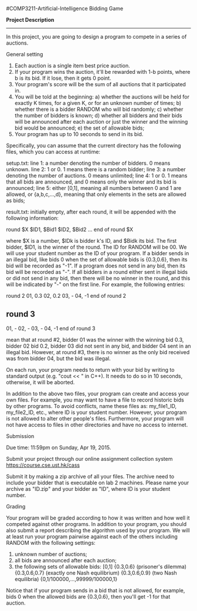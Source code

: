 #COMP3211-Artificial-Intelligence
Bidding Game

**Project Description**
- - - -
In this project, you are going to design a program to compete in a series
of auctions. 

General setting

1. Each auction is a single item best price auction.
2. If your program wins the auction, it'll be rewarded with
   1-b points, where b is its bid. If it lose,
   then it gets 0 point. 
3. Your program's score will be the sum of all auctions that it participated in.
4. You will be told at the beginning:
  a) whether the auctions will be held for exactly K times, for a given K,
     or for an unknown number of times;
  b) whether there is a bidder RANDOM who will bid randomly;
  c) whether the number of bidders is known;
  d) whether all bidders and their bids will be announced after each auction
     or just the winner and the winning bid would be announced;
  e) the set of allowable bids;
5. Your program has up to 10 seconds to send in its bid.


Specifically, you can assume that the current directory has the
following files, which you can access at runtime:

setup.txt: 
line 1: a number denoting the number of bidders. 0 means unknown.
line 2: 1 or 0. 1 means there is a random bidder;
line 3: a number denoting the number of auctions. 0 means unlimited;
line 4: 1 or 0. 1 means that all bids are announced, and 0 means only 
        the winner and its bid is announced;
line 5: either [0,1], meaning all numbers between 0 and 1 are allowed,
        or {a,b,c,...,d}, meaning that only elements in the sets are
        allowed as bids;

result.txt:
initially empty, after each round, it will be appended with the following
information:

round $X
$ID1, $Bid1
$ID2, $Bid2
...
end of round $X

where $X is a number, $IDk is bidder k's ID, and $Bidk its bid.
The first bidder, $ID1, is the winner of the round.
The ID for RANDOM will be 00. We will use your student number 
as the ID of your program. If a bidder sends in an illegal bid, like
bids 0 when the set of allowable bids is {0.3,0.6}, then its bid will
be recorded as "-1". If a program does not send in any bid, then its
bid will be recorded as "-". If all bidders in a round either sent in
illegal bids or did not send in any bid, then there will be no winner
in the round, and this will be indicated by "-" on the first line.
For example, the following entries:

round 2
01, 0.3
02, 0.2
03, -
04, -1
end of round 2

round 3
-
01, -
02, -
03, -
04, -1
end of round 3

mean that at round #2, bidder 01 was the winner with the winning bid 0.3,
bidder 02 bid 0.2, bidder 03 did not sent in any bid, and bidder 04 sent
in an illegal bid. However, at round #3, there is no winner as the only bid
received was from bidder 04, but the bid was illegal.

On each run, your program needs to return with your bid by writing to
standard output (e.g. "cout << " in C++). It needs to do so in 10 seconds, 
otherwise, it will be aborted. 

In addition to the above two files, your program can create and
access your own files. For example, you may want to have a file to record
historic bids by other programs. To avoid conflicts, name these files as: 
my_file1_ID, my_file2_ID, etc., where ID is your student number.
However, your program is not allowed to alter other people's files.
Furthermore, your program will not have access to files in other
directories and have no access to internet.

Submission

Due time: 11:59pm on Sunday, Apr 19, 2015.

Submit your project through our online assignment collection system
https://course.cse.ust.hk/cass

Submit it by making a zip archive of all your files. The archive need to include
your bidder that is executable on lab 2 machines. Please name your
archive as "ID.zip" and your bidder as "ID", where ID is your student number.

Grading

Your program will be graded according to how it was written
and how well it competed against other programs. In addition to your
program, you should also submit a report describing the algorithm
used by your program. We will at least run your program pairwise against 
each of the others including RANDOM with the following settings:

1. unknown number of auctions;
2. all bids are announced after each auction;
3. the following sets of allowable bids:
   [0,1]
   {0.3,0.6} (prisoner's dilemma)
   {0.3,0.6,0.7} (exactly one Nash equilibrium)
   {0.3,0.6,0.9} (two Nash equilibria)
   {0,1/100000,...,99999/100000,1}

Notice that if your program sends in a bid that is not allowed, for
example, bids 0 when the allowed bids are {0.3,0.6}, then you'll
get -1 for that auction.